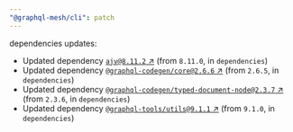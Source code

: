 ```yaml
---
"@graphql-mesh/cli": patch
---
```

dependencies updates:
  - Updated dependency [`ajv@8.11.2` ↗︎](https://www.npmjs.com/package/ajv/v/8.11.2) (from `8.11.0`, in `dependencies`)
  - Updated dependency [`@graphql-codegen/core@2.6.6` ↗︎](https://www.npmjs.com/package/@graphql-codegen/core/v/2.6.6) (from `2.6.5`, in `dependencies`)
  - Updated dependency [`@graphql-codegen/typed-document-node@2.3.7` ↗︎](https://www.npmjs.com/package/@graphql-codegen/typed-document-node/v/2.3.7) (from `2.3.6`, in `dependencies`)
  - Updated dependency [`@graphql-tools/utils@9.1.1` ↗︎](https://www.npmjs.com/package/@graphql-tools/utils/v/9.1.1) (from `9.1.0`, in `dependencies`)

